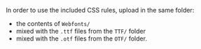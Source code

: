 In order to use the included CSS rules, upload in the same folder:
* the contents of `Webfonts/`
* mixed with the `.ttf` files from the `TTF/` folder
* mixed with the `.otf` files from the `OTF/` folder.
